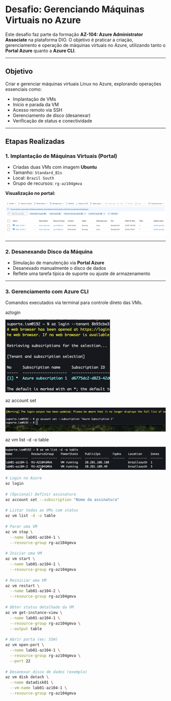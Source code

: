 # Desafio: Gerenciando Máquinas Virtuais no Azure

Este desafio faz parte da formação **AZ-104: Azure Administrator Associate** na plataforma DIO. O objetivo é praticar a criação, gerenciamento e operação de máquinas virtuais no Azure, utilizando tanto o **Portal Azure** quanto a **Azure CLI**.

---

## Objetivo

Criar e gerenciar máquinas virtuais Linux no Azure, explorando operações essenciais como:

- Implantação de VMs
- Início e parada da VM
- Acesso remoto via SSH
- Gerenciamento de disco (desanexar)
- Verificação de status e conectividade

---

## Etapas Realizadas

### 1. Implantação de Máquinas Virtuais (Portal)

- Criadas duas VMs com imagem **Ubuntu**
- Tamanho: `Standard_B1s`
- Local: `Brazil South`
- Grupo de recursos: `rg-az104gmva`

**Visualização no portal:**

![VMs no portal Azure](./images/azure-vms-criadas-portal.png)

---

### 2. Desanexando Disco da Máquina

- Simulação de manutenção via **Portal Azure**
- Desanexado manualmente o disco de dados
- Reflete uma tarefa típica de suporte ou ajuste de armazenamento

---

### 3. Gerenciamento com Azure CLI

Comandos executados via terminal para controle direto das VMs.

azlogin

![Login no Azure via CLI.](./images/azlogin.png)

az account set

![azccountset](./images/azaccount.png)

az vm list -d -o table

![azlistvm](./images/azlistvm.png)

```bash
# Login no Azure
az login

# (Opcional) Definir assinatura
az account set --subscription "Nome da assinatura"

# Listar todas as VMs com status
az vm list -d -o table

# Parar uma VM
az vm stop \
  --name lab01-az104-1 \
  --resource-group rg-az104gmva

# Iniciar uma VM
az vm start \
  --name lab01-az104-1 \
  --resource-group rg-az104gmva

# Reiniciar uma VM
az vm restart \
  --name lab01-az104-2 \
  --resource-group rg-az104gmva

# Obter status detalhado da VM
az vm get-instance-view \
  --name lab01-az104-1 \
  --resource-group rg-az104gmva \
  --output table

# Abrir porta (ex: SSH)
az vm open-port \
  --name lab01-az104-1 \
  --resource-group rg-az104gmva \
  --port 22

# Desanexar disco de dados (exemplo)
az vm disk detach \
  --name datadisk01 \
  --vm-name lab01-az104-1 \
  --resource-group rg-az104gmva
